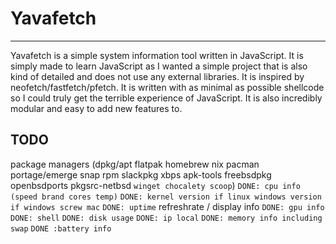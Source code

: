 # Yavafetch

_____

Yavafetch is a simple system information tool written in JavaScript. It is simply made to learn JavaScript as I wanted a simple project that is also kind of detailed and does not use any external libraries. It is inspired by neofetch/fastfetch/pfetch. It is written with as minimal as possible shellcode so I could truly get the terrible experience of JavaScript. It is also incredibly modular and easy to add new features to.

## TODO

package managers (dpkg/apt flatpak homebrew nix pacman portage/emerge snap rpm slackpkg xbps apk-tools freebsdpkg openbsdports pkgsrc-netbsd `winget chocalety scoop`)
`DONE: cpu info (speed brand cores temp)`
`DONE: kernel version if linux windows version if windows screw mac`
`DONE: uptime`
refreshrate / display info
`DONE: gpu info`
`DONE: shell`
`DONE: disk usage`
`DONE: ip local`
`DONE: memory info including swap`
`DONE :battery info`